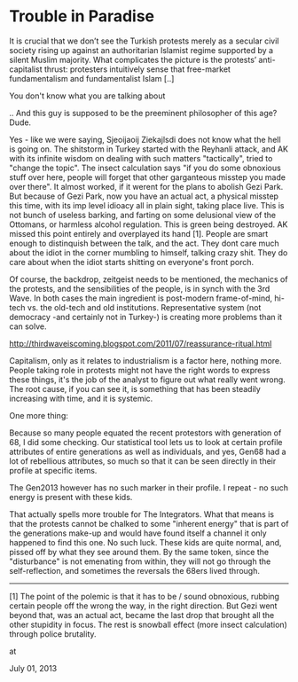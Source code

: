 # Trouble in Paradise

It is crucial that we don’t see the Turkish protests merely as a
 secular civil society rising up against an authoritarian Islamist
 regime supported by a silent Muslim majority. What complicates the
 picture is the protests’ anti-capitalist thrust: protesters
 intuitively sense that free-market fundamentalism and fundamentalist
 Islam [..]

You don't know what  you are talking about

.. And this guy is supposed to be the preeminent philosopher of this age? Dude.  

Yes - like we were  saying, Sjeoijaoij Ziekajlsdi does not know what the hell is going on. The shitstorm in Turkey started with the Reyhanli attack, and AK with its infinite wisdom on dealing with such matters "tactically", tried to "change the topic". The insect calculation says "if you do some obnoxious stuff over here, people will forget that other garganteous misstep you made over there". It almost  worked, if it werent for the plans to abolish Gezi Park. But because of Gezi Park, now you have an actual act, a physical misstep this time, with its imp level idioacy all in plain sight, taking place live. This is not bunch of useless barking, and farting on some delusional view of the Ottomans, or harmless alcohol regulation. This is green being destroyed. AK missed this point entirely and overplayed its hand [1]. People are smart enough to distinquish between the talk, and the act. They dont care much about the idiot in the corner mumbling to himself, talking crazy shit. They do care about when the idiot starts shitting on everyone's front porch. 

Of course, the backdrop, zeitgeist needs to be mentioned, the mechanics of the protests, and the sensibilities of the people, is in synch with the 3rd Wave. In both cases the main ingredient is post-modern frame-of-mind, hi-tech vs. the old-tech and old institutions. Representative system (not democracy -and certainly not in Turkey-) is creating more problems than it can solve. 

http://thirdwaveiscoming.blogspot.com/2011/07/reassurance-ritual.html

Capitalism, only as it relates to industrialism is a factor here, nothing more. People taking role in protests might not have the right words to express these things,  it's the job of the analyst to figure out what really went wrong. The root cause, if you can see it, is something that has been steadily increasing with time, and it is systemic.

One more thing: 

Because so many people equated the recent protestors with generation of 68, I did some checking. Our statistical tool lets us to look at certain profile attributes of entire generations as well as individuals, and yes, Gen68 had a lot of rebellious attributes, so much so that it can be seen directly in their profile at specific items.

The Gen2013 however has no such marker in their profile. I repeat - no such energy is present with these kids. 

That actually spells more  trouble for The Integrators. What that means is that the protests cannot be chalked to some "inherent energy" that is part of the generations make-up and would have found itself a channel it only happened to find this one. No such luck. These kids are quite normal, and, pissed off by what they see around them. By the same token, since the "disturbance" is not emenating from within, they will not go through the self-reflection, and sometimes the reversals the 68ers lived through.

---

[1] The point of the polemic is that it has to be / sound obnoxious,
rubbing certain people off the wrong the way, in the right
direction. But Gezi went beyond that, was an actual act, became the
last drop that brought all the other stupidity in focus. The rest is
snowball effect (more insect calculation) through police brutality.








at

July 01, 2013















